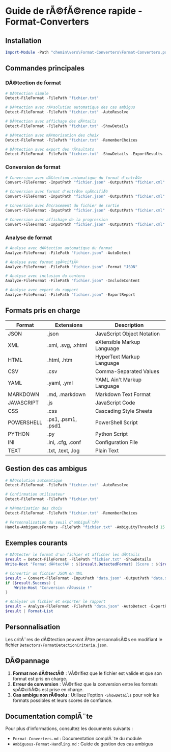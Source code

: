 ﻿# Guide de rÃ©fÃ©rence rapide - Format-Converters

## Installation

```powershell
Import-Module -Path "chemin\vers\Format-Converters\Format-Converters.psm1"
```

## Commandes principales

### DÃ©tection de format

```powershell
# DÃ©tection simple
Detect-FileFormat -FilePath "fichier.txt"

# DÃ©tection avec rÃ©solution automatique des cas ambigus
Detect-FileFormat -FilePath "fichier.txt" -AutoResolve

# DÃ©tection avec affichage des dÃ©tails
Detect-FileFormat -FilePath "fichier.txt" -ShowDetails

# DÃ©tection avec mÃ©morisation des choix
Detect-FileFormat -FilePath "fichier.txt" -RememberChoices

# DÃ©tection avec export des rÃ©sultats
Detect-FileFormat -FilePath "fichier.txt" -ShowDetails -ExportResults -ExportFormat "HTML"
```

### Conversion de format

```powershell
# Conversion avec dÃ©tection automatique du format d'entrÃ©e
Convert-FileFormat -InputPath "fichier.json" -OutputPath "fichier.xml" -OutputFormat "XML" -AutoDetect

# Conversion avec format d'entrÃ©e spÃ©cifiÃ©
Convert-FileFormat -InputPath "fichier.json" -OutputPath "fichier.xml" -InputFormat "JSON" -OutputFormat "XML"

# Conversion avec Ã©crasement du fichier de sortie
Convert-FileFormat -InputPath "fichier.json" -OutputPath "fichier.xml" -OutputFormat "XML" -Force

# Conversion avec affichage de la progression
Convert-FileFormat -InputPath "fichier.json" -OutputPath "fichier.xml" -OutputFormat "XML" -ShowProgress
```

### Analyse de format

```powershell
# Analyse avec dÃ©tection automatique du format
Analyze-FileFormat -FilePath "fichier.json" -AutoDetect

# Analyse avec format spÃ©cifiÃ©
Analyze-FileFormat -FilePath "fichier.json" -Format "JSON"

# Analyse avec inclusion du contenu
Analyze-FileFormat -FilePath "fichier.json" -IncludeContent

# Analyse avec export du rapport
Analyze-FileFormat -FilePath "fichier.json" -ExportReport
```

## Formats pris en charge

| Format | Extensions | Description |
|--------|------------|-------------|
| JSON | .json | JavaScript Object Notation |
| XML | .xml, .svg, .xhtml | eXtensible Markup Language |
| HTML | .html, .htm | HyperText Markup Language |
| CSV | .csv | Comma-Separated Values |
| YAML | .yaml, .yml | YAML Ain't Markup Language |
| MARKDOWN | .md, .markdown | Markdown Text Format |
| JAVASCRIPT | .js | JavaScript Code |
| CSS | .css | Cascading Style Sheets |
| POWERSHELL | .ps1, .psm1, .psd1 | PowerShell Script |
| PYTHON | .py | Python Script |
| INI | .ini, .cfg, .conf | Configuration File |
| TEXT | .txt, .text, .log | Plain Text |

## Gestion des cas ambigus

```powershell
# RÃ©solution automatique
Detect-FileFormat -FilePath "fichier.txt" -AutoResolve

# Confirmation utilisateur
Detect-FileFormat -FilePath "fichier.txt"

# MÃ©morisation des choix
Detect-FileFormat -FilePath "fichier.txt" -RememberChoices

# Personnalisation du seuil d'ambiguÃ¯tÃ©
Handle-AmbiguousFormats -FilePath "fichier.txt" -AmbiguityThreshold 15
```

## Exemples courants

```powershell
# DÃ©tecter le format d'un fichier et afficher les dÃ©tails
$result = Detect-FileFormat -FilePath "fichier.txt" -ShowDetails
Write-Host "Format dÃ©tectÃ© : $($result.DetectedFormat) (Score : $($result.ConfidenceScore)%)"

# Convertir un fichier JSON en XML
$result = Convert-FileFormat -InputPath "data.json" -OutputPath "data.xml" -OutputFormat "XML" -AutoDetect
if ($result.Success) {
    Write-Host "Conversion rÃ©ussie !"
}

# Analyser un fichier et exporter le rapport
$result = Analyze-FileFormat -FilePath "data.json" -AutoDetect -ExportReport
$result | Format-List
```

## Personnalisation

Les critÃ¨res de dÃ©tection peuvent Ãªtre personnalisÃ©s en modifiant le fichier `Detectors\FormatDetectionCriteria.json`.

## DÃ©pannage

1. **Format non dÃ©tectÃ©** : VÃ©rifiez que le fichier est valide et que son format est pris en charge.
2. **Erreur de conversion** : VÃ©rifiez que la conversion entre les formats spÃ©cifiÃ©s est prise en charge.
3. **Cas ambigu non rÃ©solu** : Utilisez l'option `-ShowDetails` pour voir les formats possibles et leurs scores de confiance.

## Documentation complÃ¨te

Pour plus d'informations, consultez les documents suivants :

- `Format-Converters.md` : Documentation complÃ¨te du module
- `Ambiguous-Format-Handling.md` : Guide de gestion des cas ambigus
